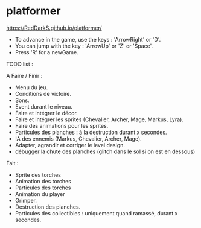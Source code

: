 # platformer

https://RedDarkS.github.io/platformer/

- To advance in the game, use the keys : 'ArrowRight' or 'D'.
- You can jump with the key : 'ArrowUp' or 'Z' or 'Space'.
- Press 'R' for a newGame.

TODO list :

A Faire / Finir :

- Menu du jeu.
- Conditions de victoire.
- Sons.
- Event durant le niveau.
- Faire et intégrer le décor.
- Faire et intégrer les sprites (Chevalier, Archer, Mage, Markus, Lyra).
- Faire des animations pour les sprites.
- Particules des planches : à la destruction durant x secondes.
- IA des ennemis (Markus, Chevalier, Archer, Mage).
- Adapter, agrandir et corriger le level design.
- débugger la chute des planches (glitch dans le sol si on est en dessous)

Fait :

- Sprite des torches
- Animation des torches
- Particules des torches
- Animation du player
- Grimper.
- Destruction des planches.
- Particules des collectibles : uniquement quand ramassé, durant x secondes.
